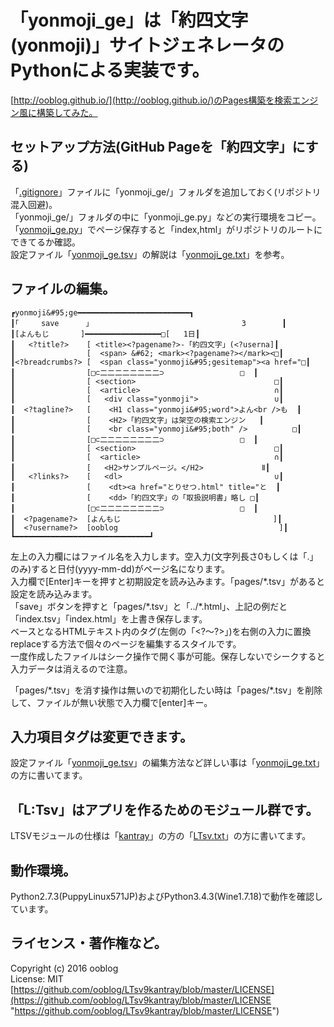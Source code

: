 # 「yonmoji_ge」は「約四文字(yonmoji)」サイトジェネレータのPythonによる実装です。

[http://ooblog.github.io/](http://ooblog.github.io/)のPages構築を検索エンジン風に構築してみた。  

## セットアップ方法(GitHub Pageを「約四文字」にする)

「[.gitignore](.gitignore)」ファイルに「yonmoji&#95;ge/」フォルダを追加しておく(リポジトリ混入回避)。  
「yonmoji&#95;ge/」フォルダの中に「yonmoji&#95;ge.py」などの実行環境をコピー。  
「[yonmoji_ge.py](yonmoji_ge.py)」でページ保存すると「index,html」がリポジトリのルートにできてるか確認。  
設定ファイル「[yonmoji_ge.tsv](yonmoji_ge.tsv)」の解説は「[yonmoji_ge.txt](yonmoji_ge.txt)」を参考。  

## ファイルの編集。

    ┏yonmoji&#95;ge━━━━━━━━━━━━━━━━━━━━━━━━━┓
    ┃｢     save      ｣                                  3        ┃
    ┃[よんもじ       ]━━━━━━━━━━━━━━━━━□[   1日┃
    ┃   <?title?>    [ <title><?pagename?>-「約四文字」(<?userna]┃
    ┃                [  <span> &#62; <mark><?pagename?></mark><□┃
    ┃<?breadcrumbs?> [  <span class="yonmoji&#95;gesitemap"><a href="□┃
    ┃                [□⊂二二二二二二二二⊃                 □  ┃
    ┃                [ <section>                               □┃
    ┃                [  <article>                              ∩┃
    ┃                [   <div class="yonmoji">                 ∪┃
    ┃  <?tagline?>   [    <H1 class="yonmoji&#95;word">よん<br />も  ┃
    ┃                [    <H2>「約四文字」は架空の検索エンジン   ┃
    ┃                [    <br class="yonmoji&#95;both" />          □┃
    ┃                [□⊂二二二二二二二二⊃                 □  ┃
    ┃                [ <section>                               □┃
    ┃                [  <article>                              ∩┃
    ┃                [   <H2>サンプルページ。</H2>             Ⅱ┃
    ┃   <?links?>    [   <dl>                                  ∪┃
    ┃                [    <dt><a href="とりせつ.html" title="と  ┃
    ┃                [    <dd>「約四文字」の「取扱説明書」略し □┃
    ┃                [□⊂二二二二二二二二⊃                 □  ┃
    ┃  <?pagename?>  [よんもじ                                  ]┃
    ┃  <?username?>  [ooblog                                    ]┃
    ┗━━━━━━━━━━━━━━━━━━━━━━━━━━━━━━┛

左上の入力欄にはファイル名を入力します。空入力(文字列長さ0もしくは「.」のみ)すると日付(yyyy-mm-dd)がページ名になります。  
入力欄で&#91;Enter&#93;キーを押すと初期設定を読み込みます。「pages/&#42;.tsv」があると設定を読み込みます。  
「save」ボタンを押すと「pages/&#42;.tsv」と「../&#42;.html」、上記の例だと「index.tsv」「index.html」を上書き保存します。  
ベースとなるHTMLテキスト内のタグ(左側の「&#60;&#63;〜&#63;&#62;」)を右側の入力に置換replaceする方法で個々のページを編集するスタイルです。  
一度作成したファイルはシーク操作で開く事が可能。保存しないでシークすると入力データは消えるので注意。  

「pages/&#42;.tsv」を消す操作は無いので初期化したい時は「pages/&#42;.tsv」を削除して、ファイルが無い状態で入力欄で&#91;enter&#93;キー。  

## 入力項目タグは変更できます。

設定ファイル「[yonmoji_ge.tsv](yonmoji_ge.tsv)」の編集方法など詳しい事は「[yonmoji_ge.txt](yonmoji_ge.txt)」の方に書いてます。  

## 「L:Tsv」はアプリを作るためのモジュール群です。

LTSVモジュールの仕様は「[kantray](https://github.com/ooblog/LTsv9kantray)」の方の「[LTsv.txt](https://github.com/ooblog/LTsv9kantray/blob/master/LTsv.txt)」の方に書いてます。  

## 動作環境。

Python2.7.3(PuppyLinux571JP)およびPython3.4.3(Wine1.7.18)で動作を確認しています。  

## ライセンス・著作権など。

Copyright (c) 2016 ooblog  
License: MIT  
[https://github.com/ooblog/LTsv9kantray/blob/master/LICENSE](https://github.com/ooblog/LTsv9kantray/blob/master/LICENSE "https://github.com/ooblog/LTsv9kantray/blob/master/LICENSE")  
